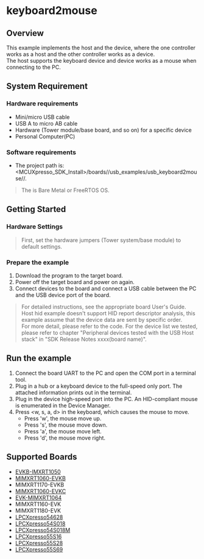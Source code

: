# keyboard2mouse



## Overview

This example implements the host and the device, where the one controller works as a host and the other controller works as a device.
<br> The host supports the keyboard device and device works as a mouse when connecting to the PC.

## System Requirement

### Hardware requirements

- Mini/micro USB cable
- USB A to micro AB cable
- Hardware (Tower module/base board, and so on) for a specific device
- Personal Computer(PC)


### Software requirements

- The project path is: 
<br> <MCUXpresso_SDK_Install>/boards/<board>/usb_examples/usb_keyboard2mouse/<rtos>/<toolchain>.
> The <rtos> is Bare Metal or FreeRTOS OS.


## Getting Started

### Hardware Settings

> First, set the hardware jumpers (Tower system/base module) to default settings.


### Prepare the example 

1.  Download the program to the target board.
2.  Power off the target board and power on again.
3.  Connect devices to the board and connect a USB cable between the PC and the USB device port of the board.

> For detailed instructions, see the appropriate board User's Guide.
> Host hid example doesn't support HID report descriptor analysis, this example assume that the device data are sent by specific order. 
      <br> For more detail, please refer to the code. For the device list we tested,
      <br> please refer to chapter "Peripheral devices tested with the USB Host stack" in "SDK Release Notes xxxx(board name)".

## Run the example

1.  Connect the board UART to the PC and open the COM port in a terminal tool.
2.  Plug in a hub or a keyboard device to the full-speed only port. The attached information prints out in the terminal.
3.  Plug in the device high-speed port into the PC. An HID-compliant mouse is enumerated in the Device Manager.
4.  Press <w, s, a, d> in the keyboard, which causes the mouse to move.
    - Press 'w', the mouse move up.
    - Press 's', the mouse move down.
    - Press 'a', the mouse move left.
    - Press 'd', the mouse move right.

## Supported Boards
- [EVKB-IMXRT1050](../../_boards/evkbimxrt1050/usb_examples/usb_keyboard2mouse/example_board_readme.md)
- [MIMXRT1060-EVKB](../../_boards/evkbmimxrt1060/usb_examples/usb_keyboard2mouse/example_board_readme.md)
- MIMXRT1170-EVKB
- [MIMXRT1060-EVKC](../../_boards/evkcmimxrt1060/usb_examples/usb_keyboard2mouse/example_board_readme.md)
- [EVK-MIMXRT1064](../../_boards/evkmimxrt1064/usb_examples/usb_keyboard2mouse/example_board_readme.md)
- MIMXRT1160-EVK
- MIMXRT1180-EVK
- [LPCXpresso54628](../../_boards/lpcxpresso54628/usb_examples/usb_keyboard2mouse/example_board_readme.md)
- [LPCXpresso54S018](../../_boards/lpcxpresso54s018/usb_examples/usb_keyboard2mouse/example_board_readme.md)
- [LPCXpresso54S018M](../../_boards/lpcxpresso54s018m/usb_examples/usb_keyboard2mouse/example_board_readme.md)
- [LPCXpresso55S16](../../_boards/lpcxpresso55s16/usb_examples/usb_keyboard2mouse/example_board_readme.md)
- [LPCXpresso55S28](../../_boards/lpcxpresso55s28/usb_examples/usb_keyboard2mouse/example_board_readme.md)
- [LPCXpresso55S69](../../_boards/lpcxpresso55s69/usb_examples/usb_keyboard2mouse/example_board_readme.md)
